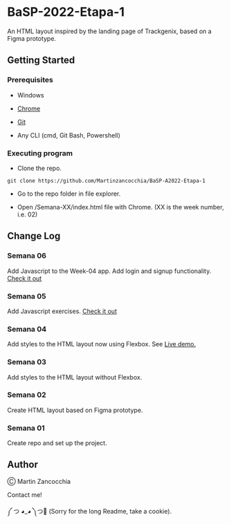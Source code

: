 # BaSP-2022-Etapa-1

An HTML layout inspired by the landing page of Trackgenix, based on a Figma prototype.

## Getting Started

### Prerequisites

- Windows

- [Chrome](https://www.google.com/chrome/browser/desktop/)

- [Git](https://git-scm.com/downloads)

- Any CLI (cmd, Git Bash, Powershell)

### Executing program

- Clone the repo.

```
git clone https://github.com/Martinzancocchia/BaSP-A2022-Etapa-1
```

- Go to the repo folder in file explorer.

- Open /Semana-XX/index.html file with Chrome. (XX is the week number, i.e. 02)

## Change Log

### Semana 06

Add Javascript to the Week-04 app. Add login and signup functionality.
[Check it out](https://martinzancocchia.github.io/BaSP-A2022-Etapa-1/Semana-04/views/index.html)

### Semana 05

Add Javascript exercises.
[Check it out](https://github.com/Martinzancocchia/BaSP-A2022-Etapa-1/tree/main/Semana-05)

### Semana 04

Add styles to the HTML layout now using Flexbox.
See [Live demo.](https://martinzancocchia.github.io/BaSP-A2022-Etapa-1/Semana-04/index.html)

### Semana 03

Add styles to the HTML layout without Flexbox.

### Semana 02

Create HTML layout based on Figma prototype.

### Semana 01

Create repo and set up the project.

## Author

Ⓒ Martin Zancocchia

Contact me!

༼ つ ◕_◕ ༽つ🍪 (Sorry for the long Readme, take a cookie).